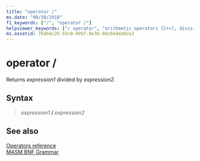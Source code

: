 ```yaml
---
title: "operator /"
ms.date: "08/30/2018"
f1_keywords: ["/", "operator /"]
helpviewer_keywords: ["/ operator", "arithmetic operators [C++], division", "operators [MASM], division", "division operator, syntax", "/ operator, syntax"]
ms.assetid: 76db4c26-59c0-495f-8e3b-66c644da02a3
---
```

# operator /

Returns *expression1* divided by *expression2*.

## Syntax

> *expression1* __/__ *expression2*

## See also

[Operators reference](operators-reference.md)<br/>
[MASM BNF Grammar](masm-bnf-grammar.md)
